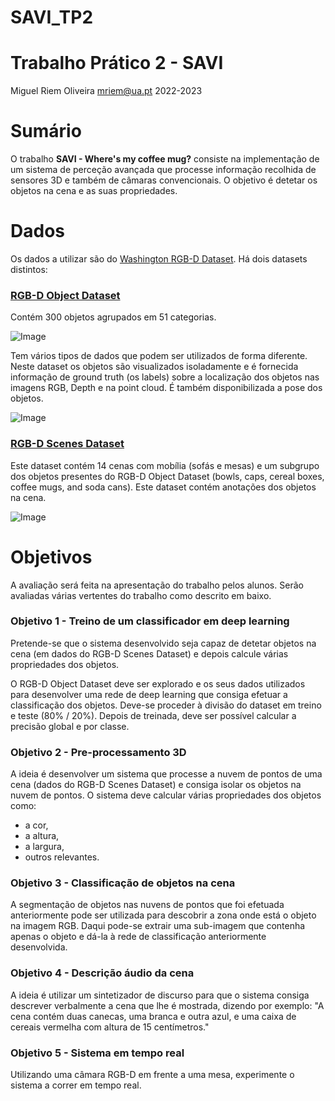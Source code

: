 # SAVI_TP2

Trabalho Prático 2 - SAVI
==============
Miguel Riem Oliveira <mriem@ua.pt>
2022-2023

# Sumário

O trabalho **SAVI - Where's my coffee mug?** consiste na implementação de um sistema de perceção avançada que processe informação recolhida de sensores 3D e também de câmaras convencionais.
O objetivo é detetar os objetos na cena e as suas propriedades.

# Dados

Os dados a utilizar são do [Washington RGB-D Dataset](http://rgbd-dataset.cs.washington.edu/dataset/). Há dois datasets distintos: 

### [RGB-D Object Dataset](http://rgbd-dataset.cs.washington.edu/dataset/)

Contém 300 objetos agrupados em 51 categorias. 

![Image](docs/rgbd_dataset2.png)

Tem vários tipos de dados que podem ser utilizados de forma diferente. Neste dataset os objetos são visualizados isoladamente e é fornecida informação de ground truth (os labels) sobre a localização dos objetos nas imagens RGB, Depth e na point cloud. É também disponibilizada a pose dos objetos.

![Image](docs/rgbd.png)

### [RGB-D Scenes Dataset](http://rgbd-dataset.cs.washington.edu/dataset/rgbd-scenes-v2/)

Este dataset contém 14 cenas com mobília (sofás e mesas) e um subgrupo dos objetos presentes do RGB-D Object Dataset (bowls, caps, cereal boxes, coffee mugs, and soda cans). 
Este dataset contém anotações dos objetos na cena.

![Image](docs/rgbd_scenes_v2.png)

# Objetivos

A avaliação será feita na apresentação do trabalho pelos alunos. Serão avaliadas várias vertentes do trabalho como descrito em baixo. 

### Objetivo 1 - Treino de um classificador em deep learning

Pretende-se que o sistema desenvolvido seja capaz de detetar objetos na cena (em dados do RGB-D Scenes Dataset) e depois calcule várias propriedades dos objetos.

O RGB-D Object Dataset deve ser explorado e os seus dados utilizados para desenvolver uma rede de deep learning que consiga efetuar a classificação dos objetos.
Deve-se proceder à divisão do dataset em treino e teste (80% / 20%). Depois de treinada, deve ser possível calcular a precisão global e por classe.

### Objetivo 2 - Pre-processamento 3D

A ideia é desenvolver um sistema que processe a nuvem de pontos de uma cena (dados do RGB-D Scenes Dataset) e consiga isolar os objetos na nuvem de pontos. O sistema deve calcular várias propriedades dos objetos como:

- a cor,
- a altura,
- a largura,
- outros relevantes.

### Objetivo 3 - Classificação de objetos na cena

A segmentação de objetos nas nuvens de pontos que foi efetuada anteriormente pode ser utilizada para descobrir a zona onde está o objeto na imagem RGB. Daqui pode-se extrair uma sub-imagem que contenha apenas o objeto e dá-la à rede de classificação anteriormente desenvolvida.

### Objetivo 4 - Descrição áudio da cena

A ideia é utilizar um sintetizador de discurso para que o sistema consiga descrever verbalmente a cena que lhe é mostrada, dizendo por exemplo: "A cena contém duas canecas, uma branca e outra azul, e uma caixa de cereais vermelha com altura de 15 centímetros."

### Objetivo 5 - Sistema em tempo real

Utilizando uma câmara RGB-D em frente a uma mesa, experimente o sistema a correr em tempo real.

